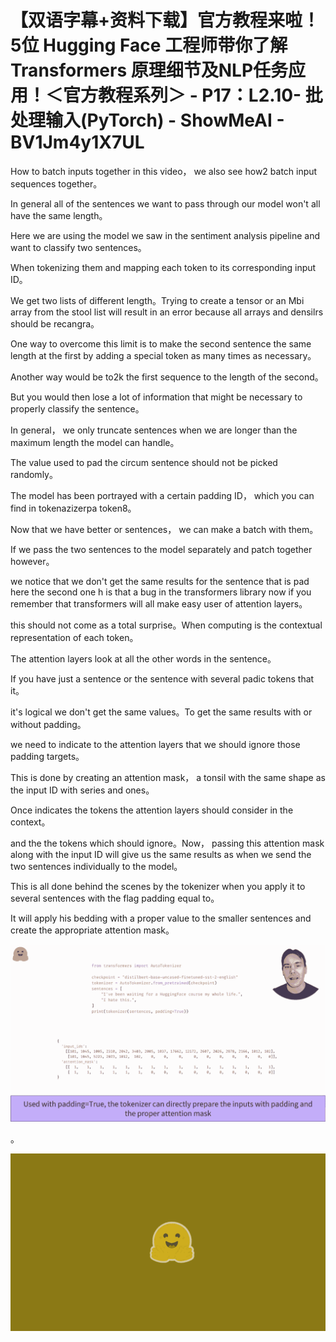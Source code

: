 # 【双语字幕+资料下载】官方教程来啦！5位 Hugging Face 工程师带你了解 Transformers 原理细节及NLP任务应用！＜官方教程系列＞ - P17：L2.10- 批处理输入(PyTorch) - ShowMeAI - BV1Jm4y1X7UL

How to batch inputs together in this video， we also see how2 batch input sequences together。

In general all of the sentences we want to pass through our model won't all have the same length。

Here we are using the model we saw in the sentiment analysis pipeline and want to classify two sentences。

When tokenizing them and mapping each token to its corresponding input ID。

We get two lists of different length。Trying to create a tensor or an Mbi array from the stool list will result in an error because all arrays and densilrs should be recangra。

One way to overcome this limit is to make the second sentence the same length at the first by adding a special token as many times as necessary。

Another way would be to2k the first sequence to the length of the second。

But you would then lose a lot of information that might be necessary to properly classify the sentence。

In general， we only truncate sentences when we are longer than the maximum length the model can handle。

The value used to pad the circum sentence should not be picked randomly。

The model has been portrayed with a certain padding ID， which you can find in tokenazizerpa token8。

Now that we have better or sentences， we can make a batch with them。

If we pass the two sentences to the model separately and patch together however。

 we notice that we don't get the same results for the sentence that is pad here the second one h is that a bug in the transformers library now if you remember that transformers will all make easy user of attention layers。

 this should not come as a total surprise。When computing is the contextual representation of each token。

The attention layers look at all the other words in the sentence。

If you have just a sentence or the sentence with several padic tokens that it。

 it's logical we don't get the same values。To get the same results with or without padding。

 we need to indicate to the attention layers that we should ignore those padding targets。

This is done by creating an attention mask， a tonsil with the same shape as the input ID with series and ones。

Once indicates the tokens the attention layers should consider in the context。

 and the the tokens which should ignore。Now， passing this attention mask along with the input ID will give us the same results as when we send the two sentences individually to the model。

This is all done behind the scenes by the tokenizer when you apply it to several sentences with the flag padding equal to。

It will apply his bedding with a proper value to the smaller sentences and create the appropriate attention mask。



![](img/bcdf10aa45eed9c71073117b58d40576_1.png)

。

![](img/bcdf10aa45eed9c71073117b58d40576_3.png)